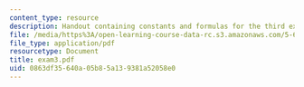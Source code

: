 ```yaml
---
content_type: resource
description: Handout containing constants and formulas for the third exam.
file: /media/https%3A/open-learning-course-data-rc.s3.amazonaws.com/5-61-physical-chemistry-fall-2007/0863df35640a05b85a139381a52058e0_exam3.pdf
file_type: application/pdf
resourcetype: Document
title: exam3.pdf
uid: 0863df35-640a-05b8-5a13-9381a52058e0
---
```

